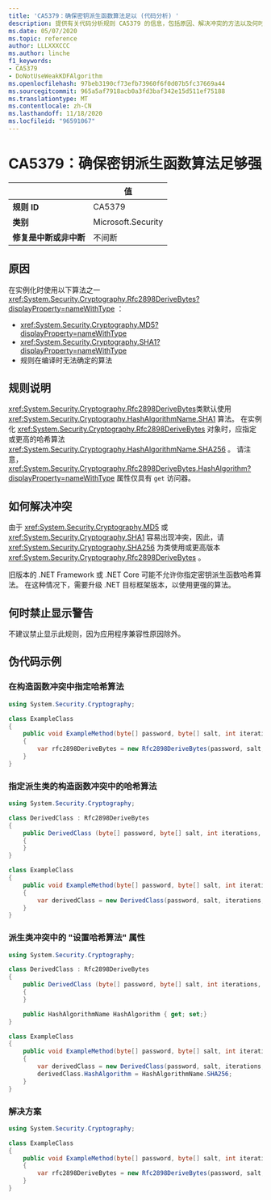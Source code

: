 ```yaml
---
title: 'CA5379：确保密钥派生函数算法足以 (代码分析) '
description: 提供有关代码分析规则 CA5379 的信息，包括原因、解决冲突的方法以及何时取消显示。
ms.date: 05/07/2020
ms.topic: reference
author: LLLXXXCCC
ms.author: linche
f1_keywords:
- CA5379
- DoNotUseWeakKDFAlgorithm
ms.openlocfilehash: 97beb3190cf73efb73960f6f0d07b5fc37669a44
ms.sourcegitcommit: 965a5af7918acb0a3fd3baf342e15d511ef75188
ms.translationtype: MT
ms.contentlocale: zh-CN
ms.lasthandoff: 11/18/2020
ms.locfileid: "96591067"
---
```

# <a name="ca5379-ensure-key-derivation-function-algorithm-is-sufficiently-strong"></a>CA5379：确保密钥派生函数算法足够强

| | 值 |
|-|-|
| **规则 ID** |CA5379|
| **类别** |Microsoft.Security|
| **修复是中断或非中断** |不间断|

## <a name="cause"></a>原因

在实例化时使用以下算法之一 <xref:System.Security.Cryptography.Rfc2898DeriveBytes?displayProperty=nameWithType> ：

- <xref:System.Security.Cryptography.MD5?displayProperty=nameWithType>
- <xref:System.Security.Cryptography.SHA1?displayProperty=nameWithType>
- 规则在编译时无法确定的算法

## <a name="rule-description"></a>规则说明

<xref:System.Security.Cryptography.Rfc2898DeriveBytes>类默认使用 <xref:System.Security.Cryptography.HashAlgorithmName.SHA1> 算法。 在实例化 <xref:System.Security.Cryptography.Rfc2898DeriveBytes> 对象时，应指定或更高的哈希算法 <xref:System.Security.Cryptography.HashAlgorithmName.SHA256> 。 请注意， <xref:System.Security.Cryptography.Rfc2898DeriveBytes.HashAlgorithm?displayProperty=nameWithType> 属性仅具有 `get` 访问器。

## <a name="how-to-fix-violations"></a>如何解决冲突

由于 <xref:System.Security.Cryptography.MD5> 或 <xref:System.Security.Cryptography.SHA1> 容易出现冲突，因此，请 <xref:System.Security.Cryptography.SHA256> 为类使用或更高版本 <xref:System.Security.Cryptography.Rfc2898DeriveBytes> 。

旧版本的 .NET Framework 或 .NET Core 可能不允许你指定密钥派生函数哈希算法。 在这种情况下，需要升级 .NET 目标框架版本，以使用更强的算法。

## <a name="when-to-suppress-warnings"></a>何时禁止显示警告

不建议禁止显示此规则，因为应用程序兼容性原因除外。

## <a name="pseudo-code-examples"></a>伪代码示例

### <a name="specify-hash-algorithm-in-constructor-violation"></a>在构造函数冲突中指定哈希算法

```csharp
using System.Security.Cryptography;

class ExampleClass
{
    public void ExampleMethod(byte[] password, byte[] salt, int iterations, HashAlgorithmName hashAlgorithm)
    {
        var rfc2898DeriveBytes = new Rfc2898DeriveBytes(password, salt, iterations, HashAlgorithmName.MD5);
    }
}
```

### <a name="specify-hash-algorithm-in-derived-class-constructor-violation"></a>指定派生类的构造函数冲突中的哈希算法

```csharp
using System.Security.Cryptography;

class DerivedClass : Rfc2898DeriveBytes
{
    public DerivedClass (byte[] password, byte[] salt, int iterations, HashAlgorithmName hashAlgorithm) : base(password, salt, iterations, hashAlgorithm)
    {
    }
}

class ExampleClass
{
    public void ExampleMethod(byte[] password, byte[] salt, int iterations, HashAlgorithmName hashAlgorithm)
    {
        var derivedClass = new DerivedClass(password, salt, iterations, HashAlgorithmName.MD5);
    }
}
```

### <a name="set-hash-algorithm-property-in-derived-classes-violation"></a>派生类冲突中的 "设置哈希算法" 属性

```csharp
using System.Security.Cryptography;

class DerivedClass : Rfc2898DeriveBytes
{
    public DerivedClass (byte[] password, byte[] salt, int iterations, HashAlgorithmName hashAlgorithm) : base(password, salt, iterations, hashAlgorithm)
    {
    }

    public HashAlgorithmName HashAlgorithm { get; set;}
}

class ExampleClass
{
    public void ExampleMethod(byte[] password, byte[] salt, int iterations, HashAlgorithmName hashAlgorithm)
    {
        var derivedClass = new DerivedClass(password, salt, iterations, HashAlgorithmName.MD5);
        derivedClass.HashAlgorithm = HashAlgorithmName.SHA256;
    }
}
```

### <a name="solution"></a>解决方案

```csharp
using System.Security.Cryptography;

class ExampleClass
{
    public void ExampleMethod(byte[] password, byte[] salt, int iterations, HashAlgorithmName hashAlgorithm)
    {
        var rfc2898DeriveBytes = new Rfc2898DeriveBytes(password, salt, iterations, HashAlgorithmName.SHA256);
    }
}
```
